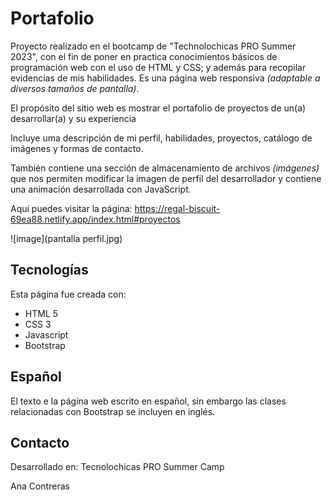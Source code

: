 # Portafolio
Proyecto realizado en el bootcamp de "Technolochicas PRO Summer 2023", con el fin de poner en practica conocimientos básicos de programación web con el uso de HTML y CSS; y además para recopilar evidencias de mis habilidades.
Es una página web responsiva *(adaptable a diversos tamaños de pantalla)*.

El propósito del sitio web es mostrar el portafolio de proyectos de un(a) desarrollar(a) y su experiencia

Incluye uma descripción de mi perfil, habilidades, proyectos, catálogo de imágenes y formas de contacto.

También contiene una sección de almacenamiento de archivos *(imágenes)* que nos permiten modificar la imagen de perfil del desarrollador y contiene una animación desarrollada con JavaScript.

Aquí puedes visitar la página: https://regal-biscuit-69ea88.netlify.app/index.html#proyectos


![image](pantalla perfil.jpg)


## Tecnologías

Esta página fue creada con:

* HTML 5
* CSS 3
* Javascript
* Bootstrap


## Español
El texto e la página web escrito en español, sin embargo las clases relacionadas con Bootstrap se incluyen en inglés.

## Contacto

Desarrollado en: Tecnolochicas PRO Summer Camp

Ana Contreras
